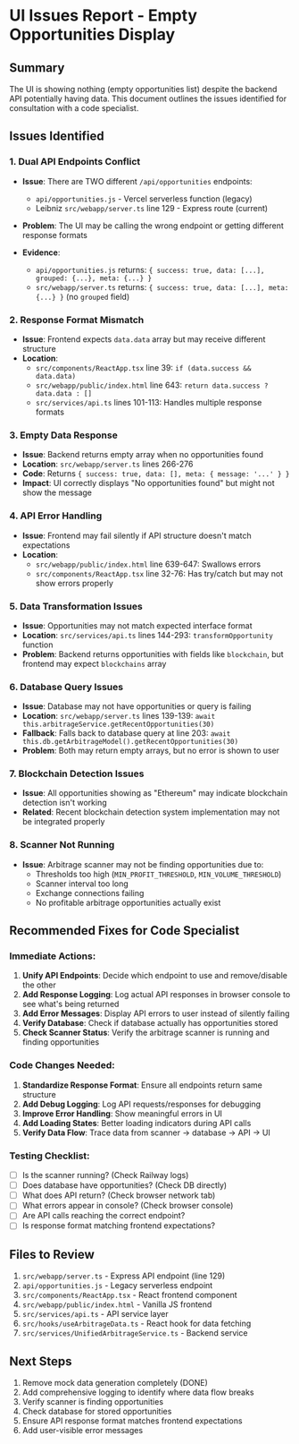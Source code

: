 # UI Issues Report - Empty Opportunities Display

## Summary
The UI is showing nothing (empty opportunities list) despite the backend API potentially having data. This document outlines the issues identified for consultation with a code specialist.

## Issues Identified

### 1. **Dual API Endpoints Conflict**
- **Issue**: There are TWO different `/api/opportunities` endpoints:
  - `api/opportunities.js` - Vercel serverless function (legacy)
  - Leibniz `src/webapp/server.ts` line 129 - Express route (current)
  
- **Problem**: The UI may be calling the wrong endpoint or getting different response formats
- **Evidence**: 
  - `api/opportunities.js` returns: `{ success: true, data: [...], grouped: {...}, meta: {...} }`
  - `src/webapp/server.ts` returns: `{ success: true, data: [...], meta: {...} }` (no `grouped` field)

### 2. **Response Format Mismatch**
- **Issue**: Frontend expects `data.data` array but may receive different structure
- **Location**: 
  - `src/components/ReactApp.tsx` line 39: `if (data.success && data.data)`
  - `src/webapp/public/index.html` line 643: `return data.success ? data.data : []`
  - `src/services/api.ts` lines 101-113: Handles multiple response formats

### 3. **Empty Data Response**
- **Issue**: Backend returns empty array when no opportunities found
- **Location**: `src/webapp/server.ts` lines 266-276
- **Code**: Returns `{ success: true, data: [], meta: { message: '...' } }`
- **Impact**: UI correctly displays "No opportunities found" but might not show the message

### 4. **API Error Handling**
- **Issue**: Frontend may fail silently if API structure doesn't match expectations
- **Location**: 
  - `src/webapp/public/index.html` line 639-647: Swallows errors
  - `src/components/ReactApp.tsx` line 32-76: Has try/catch but may not show errors properly

### 5. **Data Transformation Issues**
- **Issue**: Opportunities may not match expected interface format
- **Location**: `src/services/api.ts` lines 144-293: `transformOpportunity` function
- **Problem**: Backend returns opportunities with fields like `blockchain`, but frontend may expect `blockchains` array

### 6. **Database Query Issues**
- **Issue**: Database may not have opportunities or query is failing
- **Location**: `src/webapp/server.ts` lines 139-139: `await this.arbitrageService.getRecentOpportunities(30)`
- **Fallback**: Falls back to database query at line 203: `await this.db.getArbitrageModel().getRecentOpportunities(30)`
- **Problem**: Both may return empty arrays, but no error is shown to user

### 7. **Blockchain Detection Issues**
- **Issue**: All opportunities showing as "Ethereum" may indicate blockchain detection isn't working
- **Related**: Recent blockchain detection system implementation may not be integrated properly

### 8. **Scanner Not Running**
- **Issue**: Arbitrage scanner may not be finding opportunities due to:
  - Thresholds too high (`MIN_PROFIT_THRESHOLD`, `MIN_VOLUME_THRESHOLD`)
  - Scanner interval too long
  - Exchange connections failing
  - No profitable arbitrage opportunities actually exist

## Recommended Fixes for Code Specialist

### Immediate Actions:
1. **Unify API Endpoints**: Decide which endpoint to use and remove/disable the other
2. **Add Response Logging**: Log actual API responses in browser console to see what's being returned
3. **Add Error Messages**: Display API errors to user instead of silently failing
4. **Verify Database**: Check if database actually has opportunities stored
5. **Check Scanner Status**: Verify the arbitrage scanner is running and finding opportunities

### Code Changes Needed:
1. **Standardize Response Format**: Ensure all endpoints return same structure
2. **Add Debug Logging**: Log API requests/responses for debugging
3. **Improve Error Handling**: Show meaningful errors in UI
4. **Add Loading States**: Better loading indicators during API calls
5. **Verify Data Flow**: Trace data from scanner → database → API → UI

### Testing Checklist:
- [ ] Is the scanner running? (Check Railway logs)
- [ ] Does database have opportunities? (Check DB directly)
- [ ] What does API return? (Check browser network tab)
- [ ] What errors appear in console? (Check browser console)
- [ ] Are API calls reaching the correct endpoint?
- [ ] Is response format matching frontend expectations?

## Files to Review
1. `src/webapp/server.ts` - Express API endpoint (line 129)
2. `api/opportunities.js` - Legacy serverless endpoint
3. `src/components/ReactApp.tsx` - React frontend component
4. `src/webapp/public/index.html` - Vanilla JS frontend
5. `src/services/api.ts` - API service layer
6. `src/hooks/useArbitrageData.ts` - React hook for data fetching
7. `src/services/UnifiedArbitrageService.ts` - Backend service

## Next Steps
1. Remove mock data generation completely (DONE)
2. Add comprehensive logging to identify where data flow breaks
3. Verify scanner is finding opportunities
4. Check database for stored opportunities
5. Ensure API response format matches frontend expectations
6. Add user-visible error messages


